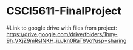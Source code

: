 # CSCI5611-FinalProject
#Link to google drive with files from project: https://drive.google.com/drive/folders/1hny-9h_VXjZ9mRslNKH_iuJkn0RaT6Vo?usp=sharing
